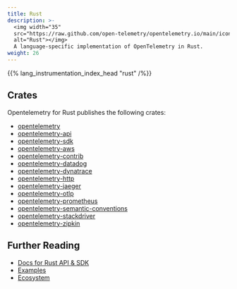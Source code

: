 ```yaml
---
title: Rust
description: >-
  <img width="35"
  src="https://raw.github.com/open-telemetry/opentelemetry.io/main/iconography/32x32/Rust.svg"
  alt="Rust"></img>
  A language-specific implementation of OpenTelemetry in Rust.
weight: 26
---
```


<!--
You can see & update the `lang_instrumentation_index_head` shortcode in
/layouts/shortcodes/lang_instrumentation_index_head.md

The data (name, status) is located at
/data/instrumentation.yaml
-->
{{% lang_instrumentation_index_head "rust" /%}}

## Crates

Opentelemetry for Rust publishes the following crates:

- [opentelemetry](https://crates.io/crates/opentelemetry)
- [opentelemetry-api](https://crates.io/crates/opentelemetry-api)
- [opentelemetry-sdk](https://crates.io/crates/opentelemetry-sdk)
- [opentelemetry-aws](https://crates.io/crates/opentelemetry-aws)
- [opentelemetry-contrib](https://crates.io/crates/opentelemetry-contrib)
- [opentelemetry-datadog](https://crates.io/crates/opentelemetry-datadog)
- [opentelemetry-dynatrace](https://crates.io/crates/opentelemetry-dynatrace)
- [opentelemetry-http](https://crates.io/crates/opentelemetry-http)
- [opentelemetry-jaeger](https://crates.io/crates/opentelemetry-jaeger)
- [opentelemetry-otlp](https://crates.io/crates/opentelemetry-otlp)
- [opentelemetry-prometheus](https://crates.io/crates/opentelemetry-prometheus)
- [opentelemetry-semantic-conventions](https://crates.io/crates/opentelemetry-semantic-conventions)
- [opentelemetry-stackdriver](https://crates.io/crates/opentelemetry-stackdriver)
- [opentelemetry-zipkin](https://crates.io/crates/opentelemetry-zipkin)

## Further Reading

- [Docs for Rust API & SDK](https://docs.rs/opentelemetry)
- [Examples](https://github.com/open-telemetry/opentelemetry-rust/tree/main/examples)
- [Ecosystem](https://github.com/open-telemetry/opentelemetry-rust#ecosystem)
